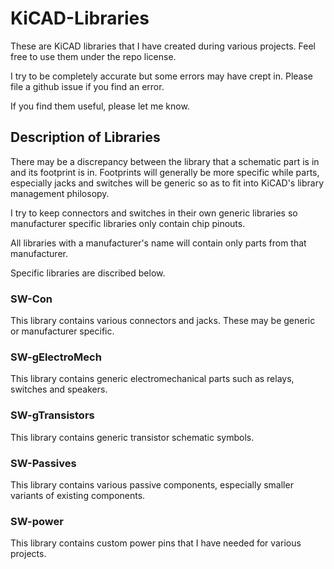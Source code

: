 # KiCAD-Libraries


These are KiCAD libraries that I have created during various projects. Feel free
to use them under the repo license.

I try to be completely accurate but some errors may have crept in. Please file a
github issue if you find an error.

If you find them useful, please let me know.

## Description of Libraries

There may be a discrepancy between the library that a schematic part is in and
its footprint is in. Footprints will generally be more specific while parts,
especially jacks and switches will be generic so as to fit into KiCAD's library
management philosopy.

I try to keep connectors and switches in their own generic libraries so
manufacturer specific libraries only contain chip pinouts.

All libraries with a manufacturer's name will contain only parts from that
manufacturer.

Specific libraries are discribed below.

### SW-Con

This library contains various connectors and jacks. These may be generic or
manufacturer specific.

### SW-gElectroMech

This library contains generic electromechanical parts such as relays, switches
and speakers.

### SW-gTransistors

This library contains generic transistor schematic symbols.

### SW-Passives

This library contains various passive components, especially smaller variants of
existing components.

### SW-power

This library contains custom power pins that I have needed for various projects.
